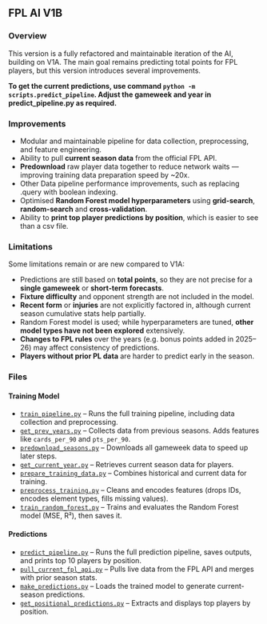 ## FPL AI V1B

### Overview

This version is a fully refactored and maintainable iteration of the AI, building on V1A. The main goal remains predicting total points for FPL players, but this version introduces several improvements.

**To get the current predictions, use command `python -m scripts.predict_pipeline`. Adjust the gameweek and year in predict_pipeline.py as required.**

### Improvements

- Modular and maintainable pipeline for data collection, preprocessing, and feature engineering.
- Ability to pull **current season data** from the official FPL API.
- **Predownload** raw player data together to reduce network waits — improving training data preparation speed by ~20x.
- Other Data pipeline performance improvements, such as replacing .query with boolean indexing.
- Optimised **Random Forest model hyperparameters** using **grid-search**, **random-search** and **cross-validation**.
- Ability to **print top player predictions by position**, which is easier to see than a csv file.

### Limitations

Some limitations remain or are new compared to V1A:

- Predictions are still based on **total points**, so they are not precise for a **single gameweek** or **short-term forecasts**.
- **Fixture difficulty** and opponent strength are not included in the model.
- **Recent form** or **injuries** are not explicitly factored in, although current season cumulative stats help partially.
- Random Forest model is used; while hyperparameters are tuned, **other model types have not been explored** extensively.
- **Changes to FPL rules** over the years (e.g. bonus points added in 2025–26) may affect consistency of predictions.
- **Players without prior PL data** are harder to predict early in the season.

### Files

#### Training Model

- [`train_pipeline.py`](scripts/train_pipeline.py) – Runs the full training pipeline, including data collection and preprocessing.
- [`get_prev_years.py`](src/data/get_prev_years.py) – Collects data from previous seasons. Adds features like `cards_per_90` and `pts_per_90`.
- [`predownload_seasons.py`](src/data/predownload_seasons.py) – Downloads all gameweek data to speed up later steps.
- [`get_current_year.py`](src/data/get_current_year.py) – Retrieves current season data for players.
- [`prepare_training_data.py`](src/data/prepare_training_data.py) – Combines historical and current data for training.
- [`preprocess_training.py`](src/data/preprocess_training.py) – Cleans and encodes features (drops IDs, encodes element types, fills missing values).
- [`train_random_forest.py`](src/models/train_random_forest.py) – Trains and evaluates the Random Forest model (MSE, R²), then saves it.

#### Predictions

- [`predict_pipeline.py`](scripts/predict_pipeline.py) – Runs the full prediction pipeline, saves outputs, and prints top 10 players by position.
- [`pull_current_fpl_api.py`](src/data/pull_current_fpl_api.py) – Pulls live data from the FPL API and merges with prior season stats.
- [`make_predictions.py`](src/models/make_predictions.py) – Loads the trained model to generate current-season predictions.
- [`get_positional_predictions.py`](src/analysis/get_positional_predictions.py) – Extracts and displays top players by position.
